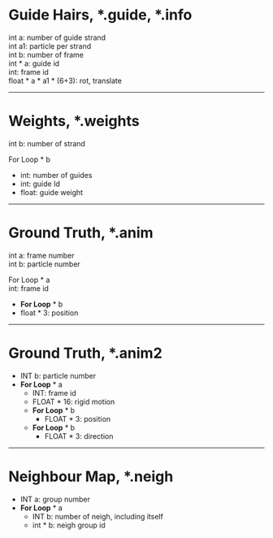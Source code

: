 # Guide Hairs, \*.guide, \*.info

int a: number of guide strand  
int a1: particle per strand   
int b: number of frame  
int \* a: guide id  
int: frame id  
float \* a \* a1 \* (6+3): rot, translate  

---

# Weights, \*.weights

int b: number of strand  

For Loop \* b  
* int: number of guides  
* int:   guide Id
* float:   guide weight

---

# Ground Truth, \*.anim

int a: frame number  
int b: particle number  

For Loop \* a  
int: frame id
* **For Loop** \* b  
* float \* 3: position

---

# Ground Truth, \*.anim2

* INT b: particle number  
* **For Loop** \* a  
  * INT: frame id
  * FLOAT * 16: rigid motion
  * **For Loop** \* b  
    * FLOAT \* 3: position
  * **For Loop** \* b  
    * FLOAT \* 3: direction

---

# Neighbour Map, \*.neigh

* INT a: group number  
* **For Loop** \* a  
  * INT b: number of neigh, including itself
  * int \* b: neigh group id
